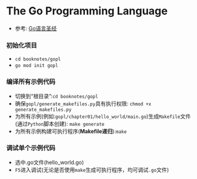 # The Go Programming Language

* 参考: [Go语言圣经](https://golang-china.github.io/gopl-zh/index.html)

### 初始化项目
* `cd booknotes/gopl`
* `go mod init gopl`

### 编译所有示例代码
* 切换到“根目录”:`cd booknotes/gopl`
* 确保`gopl/generate_makefiles.py`具有执行权限: `chmod +x generate_makefiles.py`
* 为所有示例(例如:`gopl/chapter01/hello_world/main.go`)生成`Makefile`文件(通过`Python`脚本创建): `make generate`
* 为所有示例构建可执行程序(**Makefile递归**):`make`

### 调试单个示例代码
* 选中.go文件(hello_world.go)
* `F5`进入调试(无论是否使用`make`生成可执行程序，均可调试`.go`文件)